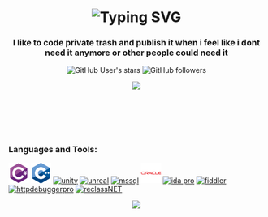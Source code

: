 <h1 align="If you read this readme in raw, everything in here is thrown together. If it doesnt make any sense, i dont really care, i dont code html">

<h1 align="center"><a><img src="https://readme-typing-svg.herokuapp.com?font=DotGothic16&size=30&color=B3B3B3&center=true&vCenter=true&width=435&lines=%E3%80%A9+Hi%2C+im+Saya+%E3%80%A9;%E3%80%A9+Your+Opinion%3F+%E3%80%A9;%E3%80%A9+I+dont+care.+%E3%80%A9" alt="Typing SVG" /></a></h1>
<h3 align="center">I like to code private trash and publish it when i feel like i dont need it anymore or other people could need it</h3>
<p align="center"> <img alt="GitHub User's stars" src="https://img.shields.io/github/stars/saya-de?color=purple&label=Overall-Stars&style=flat"> <img alt="GitHub followers" src="https://img.shields.io/github/followers/saya-de?color=purple&style=flat"> </h2>
  
<p align="center">
 <a href="https://discord.com/users/383667383547723777" target="_blank"><img src="https://discord.c99.nl/widget/theme-4/383667383547723777.png"> </a> </p>
<br> </br>
<br> </br>
<h3 align="left">Languages and Tools:</h3>

<p align="left"><a href="https://www.w3schools.com/cs/" target="_blank" rel="noreferrer"><img src="https://raw.githubusercontent.com/devicons/devicon/master/icons/csharp/csharp-original.svg" alt="csharp" width="40" height="40"></a> <a href="https://www.w3schools.com/cpp/" target="_blank" rel="noreferrer"><img src="https://raw.githubusercontent.com/devicons/devicon/master/icons/cplusplus/cplusplus-original.svg" alt="cplusplus" width="40" height="40"></a> <a href="https://unity.com/" target="_blank" rel="noreferrer"><img src="https://www.vectorlogo.zone/logos/unity3d/unity3d-icon.svg" alt="unity" width="40" height="40"></a> <a href="https://unrealengine.com/" target="_blank" rel="noreferrer"><img src="https://raw.githubusercontent.com/kenangundogan/fontisto/036b7eca71aab1bef8e6a0518f7329f13ed62f6b/icons/svg/brand/unreal-engine.svg" alt="unreal" width="40" height="40"></a> <a href="https://www.microsoft.com/en-us/sql-server" target="_blank" rel="noreferrer"><img src="https://silk.us/wp-content/uploads/2021/03/sql-server-logo-white.png" alt="mssql" width="45" height="40"></a> <a href="https://www.oracle.com/" target="_blank" rel="noreferrer"><img src="https://raw.githubusercontent.com/devicons/devicon/master/icons/oracle/oracle-original.svg" alt="oracle" width="40" height="40"></a> <a href="https://hex-rays.com/ida-pro/" target="_blank" rel="noreferrer"><img src="https://i.imgur.com/A9f0NCz.png" alt="ida pro" width="35" height="40"></a> <a href="https://www.telerik.com/fiddler" target="_blank" rel="noreferrer"><img src="https://img.netzwelt.de/picture/original/2020/10/fiddler-logo-287683.png" alt="fiddler" width="40" height="40"></a> <a href="https://www.httpdebugger.com" target="_blank" rel="noreferrer"><img src="https://i.imgur.com/3uhRfUg.png" alt="httpdebuggerpro" width="40" height="40"></a> <a href="https://github.com/ReClassNET/ReClass.NET" target="_blank" rel="noreferrer"><img src="https://avatars.githubusercontent.com/u/36203059?s=280&amp;v=4" alt="reclassNET" width="40" height="40"></a></p>

<p align="center">
  <a> <img src="https://www.sean-lloyd.com/assets/static/20210303-dino-game-3.8cbd2dc.f1c3420f14dc66bdae78de1fecb4c85f.gif"> </a> </p>
